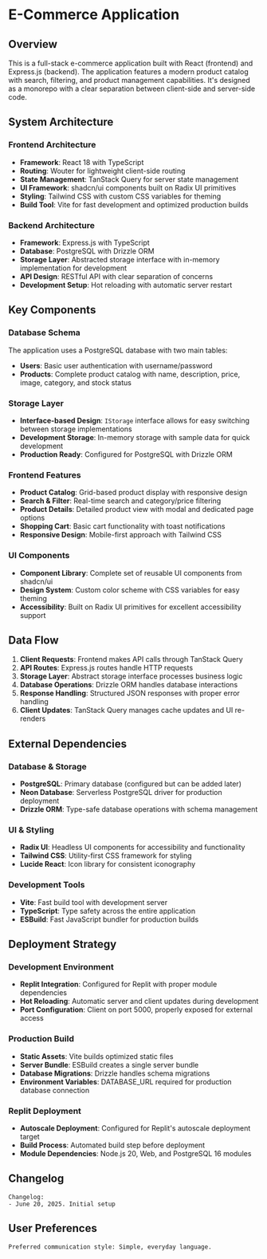 # E-Commerce Application

## Overview

This is a full-stack e-commerce application built with React (frontend) and Express.js (backend). The application features a modern product catalog with search, filtering, and product management capabilities. It's designed as a monorepo with a clear separation between client-side and server-side code.

## System Architecture

### Frontend Architecture
- **Framework**: React 18 with TypeScript
- **Routing**: Wouter for lightweight client-side routing
- **State Management**: TanStack Query for server state management
- **UI Framework**: shadcn/ui components built on Radix UI primitives
- **Styling**: Tailwind CSS with custom CSS variables for theming
- **Build Tool**: Vite for fast development and optimized production builds

### Backend Architecture
- **Framework**: Express.js with TypeScript
- **Database**: PostgreSQL with Drizzle ORM
- **Storage Layer**: Abstracted storage interface with in-memory implementation for development
- **API Design**: RESTful API with clear separation of concerns
- **Development Setup**: Hot reloading with automatic server restart

## Key Components

### Database Schema
The application uses a PostgreSQL database with two main tables:
- **Users**: Basic user authentication with username/password
- **Products**: Complete product catalog with name, description, price, image, category, and stock status

### Storage Layer
- **Interface-based Design**: `IStorage` interface allows for easy switching between storage implementations
- **Development Storage**: In-memory storage with sample data for quick development
- **Production Ready**: Configured for PostgreSQL with Drizzle ORM

### Frontend Features
- **Product Catalog**: Grid-based product display with responsive design
- **Search & Filter**: Real-time search and category/price filtering
- **Product Details**: Detailed product view with modal and dedicated page options
- **Shopping Cart**: Basic cart functionality with toast notifications
- **Responsive Design**: Mobile-first approach with Tailwind CSS

### UI Components
- **Component Library**: Complete set of reusable UI components from shadcn/ui
- **Design System**: Custom color scheme with CSS variables for easy theming
- **Accessibility**: Built on Radix UI primitives for excellent accessibility support

## Data Flow

1. **Client Requests**: Frontend makes API calls through TanStack Query
2. **API Routes**: Express.js routes handle HTTP requests
3. **Storage Layer**: Abstract storage interface processes business logic
4. **Database Operations**: Drizzle ORM handles database interactions
5. **Response Handling**: Structured JSON responses with proper error handling
6. **Client Updates**: TanStack Query manages cache updates and UI re-renders

## External Dependencies

### Database & Storage
- **PostgreSQL**: Primary database (configured but can be added later)
- **Neon Database**: Serverless PostgreSQL driver for production deployment
- **Drizzle ORM**: Type-safe database operations with schema management

### UI & Styling
- **Radix UI**: Headless UI components for accessibility and functionality
- **Tailwind CSS**: Utility-first CSS framework for styling
- **Lucide React**: Icon library for consistent iconography

### Development Tools
- **Vite**: Fast build tool with development server
- **TypeScript**: Type safety across the entire application
- **ESBuild**: Fast JavaScript bundler for production builds

## Deployment Strategy

### Development Environment
- **Replit Integration**: Configured for Replit with proper module dependencies
- **Hot Reloading**: Automatic server and client updates during development
- **Port Configuration**: Client on port 5000, properly exposed for external access

### Production Build
- **Static Assets**: Vite builds optimized static files
- **Server Bundle**: ESBuild creates a single server bundle
- **Database Migrations**: Drizzle handles schema migrations
- **Environment Variables**: DATABASE_URL required for production database connection

### Replit Deployment
- **Autoscale Deployment**: Configured for Replit's autoscale deployment target
- **Build Process**: Automated build step before deployment
- **Module Dependencies**: Node.js 20, Web, and PostgreSQL 16 modules

## Changelog

```
Changelog:
- June 20, 2025. Initial setup
```

## User Preferences

```
Preferred communication style: Simple, everyday language.
```